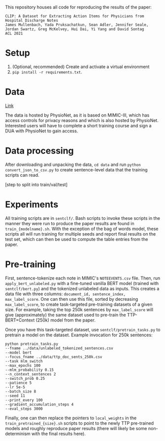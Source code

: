 This repository houses all code for reproducing the results of the paper:

```
CLIP: A Dataset for Extracting Action Items for Physicians from Hospital Discharge Notes
James Mullenbach, Yada Pruksachatkun, Sean Adler, Jennifer Seale, Jordan Swartz, Greg McKelvey, Hui Dai, Yi Yang and David Sontag
ACL 2021
```

# Setup

1. (Optional, recommended) Create and activate a virtual environment
2. `pip install -r requirements.txt`. 

# Data

[Link](https://physionet.org/content/mimic-iii-clinical-action/1.0.0/)

The data is hosted by PhysioNet, as it is based on MIMIC-III, which has access controls for privacy reasons and which is also hosted by PhysioNet. Interested users will have to complete a short training course and sign a DUA with PhysioNet to gain access.

# Data processing

After downloading and unpacking the data, `cd data` and run `python convert_json_to_csv.py` to create sentence-level data that the training scripts can read.

[step to split into train/val/test]

# Experiments

All training scripts are in `sentclf/`. Bash scripts to invoke these scripts in the manner they were run to produce the paper results are found in `train_{modelname}.sh`. With the exception of the bag of words model, these scripts all will run training for multiple seeds and report final results on the test set, which can then be used to compute the table entries from the paper. 

# Pre-training

First, sentence-tokenize each note in MIMIC's `NOTEEVENTS.csv` file. Then, run `apply_bert_unlabeled.py` with a fine-tuned vanilla BERT model (trained with `sentclf/bert.py`) and the tokenized unlabeled data as inputs. This creates a data file with three columns: `document_id, sentence_index, max_label_score`. One can then use this file, sorted by decreasing `max_label_score`, to create task-targeted pre-training datasets of a given size. For example, taking the top 250k sentences by `max_label_score` will give (approximately) the same dataset used to pre-train the TTP-BERT+Context (250k) model from the paper. 

Once you have this task-targeted dataset, use `sentclf/pretrain_tasks.py` to pretrain a model on the dataset. Example invocation for 250k sentences:
```
python pretrain_tasks.py
--fname ../data/unlabeled_tokenized_sentences.csv
--model bert
--focus_fname ../data/ttp_doc_sents_250k.csv
--task mlm_switch
--max_epochs 100
--mlm_probability 0.15
--n_context_sentences 2
--switch_prob 0.25
--patience 5
--lr 5e-5
--batch_size 8
--seed 11
--print_every 100
--gradient_accumulation_steps 4
--eval_steps 3000
```

Finally, one can then replace the pointers to `local_weights` in the `train_pretrained_{size}.sh` scripts to point to the newly TTP pre-trained models and roughly reproduce paper results (there will likely be some non-determinism with the final results here). 

